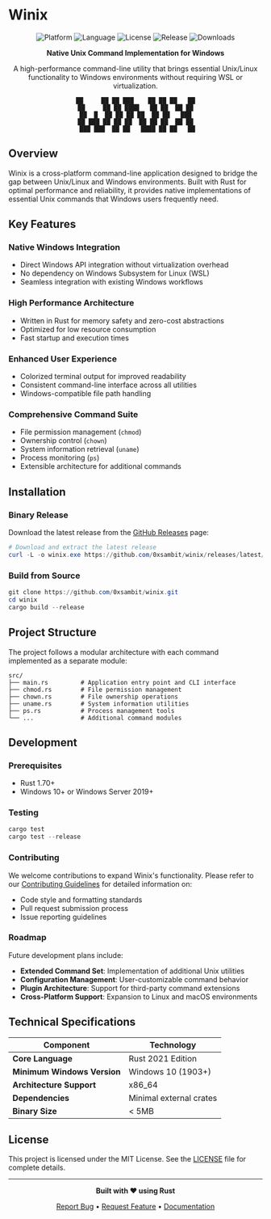 # Winix

<div align="center">

![Platform](https://img.shields.io/badge/platform-Windows-blue)
![Language](https://img.shields.io/badge/language-Rust-orange)
![License](https://img.shields.io/badge/license-MIT-green)
![Release](https://img.shields.io/github/v/release/0xsambit/winix)
![Downloads](https://img.shields.io/github/downloads/0xsambit/winix/total)

**Native Unix Command Implementation for Windows**

A high-performance command-line utility that brings essential Unix/Linux functionality to Windows environments without requiring WSL or virtualization.

```
██     ██ ██ ███    ██ ██ ██   ██
██     ██ ██ ████   ██ ██  ██ ██
██  █  ██ ██ ██ ██  ██ ██   ███
██ ███ ██ ██ ██  ██ ██ ██  ██ ██
 ███ ███  ██ ██   ████ ██ ██   ██
```

</div>

## Overview

Winix is a cross-platform command-line application designed to bridge the gap between Unix/Linux and Windows environments. Built with Rust for optimal performance and reliability, it provides native implementations of essential Unix commands that Windows users frequently need.

## Key Features

### **Native Windows Integration**

- Direct Windows API integration without virtualization overhead
- No dependency on Windows Subsystem for Linux (WSL)
- Seamless integration with existing Windows workflows

### **High Performance Architecture**

- Written in Rust for memory safety and zero-cost abstractions
- Optimized for low resource consumption
- Fast startup and execution times

### **Enhanced User Experience**

- Colorized terminal output for improved readability
- Consistent command-line interface across all utilities
- Windows-compatible file path handling

### **Comprehensive Command Suite**

- File permission management (`chmod`)
- Ownership control (`chown`)
- System information retrieval (`uname`)
- Process monitoring (`ps`)
- Extensible architecture for additional commands

## Installation

### Binary Release

Download the latest release from the [GitHub Releases](https://github.com/0xsambit/winix/releases) page:

```powershell
# Download and extract the latest release
curl -L -o winix.exe https://github.com/0xsambit/winix/releases/latest/download/winix.exe
```

### Build from Source

```powershell
git clone https://github.com/0xsambit/winix.git
cd winix
cargo build --release
```

## Project Structure

The project follows a modular architecture with each command implemented as a separate module:

```
src/
├── main.rs         # Application entry point and CLI interface
├── chmod.rs        # File permission management
├── chown.rs        # File ownership operations
├── uname.rs        # System information utilities
├── ps.rs           # Process management tools
└── ...             # Additional command modules
```

## Development

### Prerequisites

- Rust 1.70+
- Windows 10+ or Windows Server 2019+

### Testing

```powershell
cargo test
cargo test --release
```

### Contributing

We welcome contributions to expand Winix's functionality. Please refer to our [Contributing Guidelines](CONTRIBUTING.md) for detailed information on:

- Code style and formatting standards
- Pull request submission process
- Issue reporting guidelines

### Roadmap

Future development plans include:

- **Extended Command Set**: Implementation of additional Unix utilities
- **Configuration Management**: User-customizable command behavior
- **Plugin Architecture**: Support for third-party command extensions
- **Cross-Platform Support**: Expansion to Linux and macOS environments

## Technical Specifications

| Component                   | Technology              |
| --------------------------- | ----------------------- |
| **Core Language**           | Rust 2021 Edition       |
| **Minimum Windows Version** | Windows 10 (1903+)      |
| **Architecture Support**    | x86_64                  |
| **Dependencies**            | Minimal external crates |
| **Binary Size**             | < 5MB                   |

## License

This project is licensed under the MIT License. See the [LICENSE](LICENSE) file for complete details.

---

<div align="center">

**Built with ❤️ using Rust**

[Report Bug](https://github.com/0xsambit/winix/issues) • [Request Feature](https://github.com/0xsambit/winix/issues) • [Documentation](https://github.com/0xsambit/winix/wiki)

</div>
